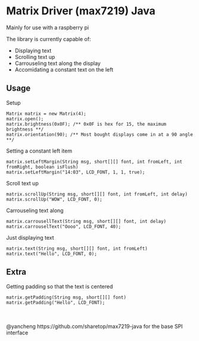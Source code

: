 # Matrix Driver (max7219) Java
Mainly for use with a raspberry pi

The library is currently capable of:
- Displaying text
- Scrolling text up
- Carrouseling text along the display
- Accomidating a constant text on the left

## Usage

Setup
```
Matrix matrix = new Matrix(4);
matrix.open();
matrix.brightness(0x0F); /** 0x0F is hex for 15, the maximum brightness **/
matrix.orientation(90); /** Most bought displays come in at a 90 angle **/
```
Setting a constant left item
```
matrix.setLeftMargin(String msg, short[][] font, int fromLeft, int fromRight, boolean isFlush)
matrix.setLeftMargin("14:03", LCD_FONT, 1, 1, true);
```
Scroll text up
```
matrix.scrollUp(String msg, short[][] font, int fromLeft, int delay)
matrix.scrollUp("WOW", LCD_FONT, 0);
```
Carrouseling text along
```
matrix.carrousellText(String msg, short[][] font, int delay)
matrix.carrouselText("Oooo", LCD_FONT, 40);
```
Just displaying text
```
matrix.text(String msg, short[][] font, int fromLeft)
matrix.text("Hello", LCD_FONT, 0);
```

## Extra

Getting padding so that the text is centered
```
matrix.getPadding(String msg, short[][] font)
matrix.getPadding("Hello", LCD_FONT);
```
<br />
<br />
@yancheng https://github.com/sharetop/max7219-java for the base SPI interface
